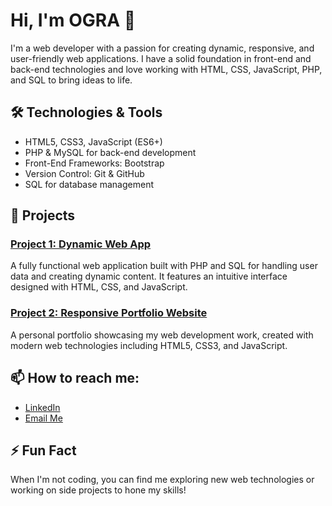 # Hi, I'm OGRA 👋

I'm a web developer with a passion for creating dynamic, responsive, and user-friendly web applications. I have a solid foundation in front-end and back-end technologies and love working with HTML, CSS, JavaScript, PHP, and SQL to bring ideas to life.

## 🛠 Technologies & Tools

- HTML5, CSS3, JavaScript (ES6+)
- PHP & MySQL for back-end development
- Front-End Frameworks: Bootstrap
- Version Control: Git & GitHub
- SQL for database management

## 🌟 Projects

### [Project 1: Dynamic Web App](https://github.com/OGRA-247/News)
A fully functional web application built with PHP and SQL for handling user data and creating dynamic content. It features an intuitive interface designed with HTML, CSS, and JavaScript.

### [Project 2: Responsive Portfolio Website](https://github.com/OGRA-247/Attendance)
A personal portfolio showcasing my web development work, created with modern web technologies including HTML5, CSS3, and JavaScript.

## 📫 How to reach me:

- [LinkedIn](https://www.linkedin.com/in/gideon-andrew-462a212ba/)
- [Email Me](mailto:gideonandrew010@gmail.com)

## ⚡ Fun Fact
When I'm not coding, you can find me exploring new web technologies or working on side projects to hone my skills!

